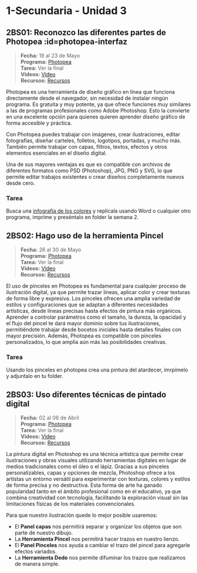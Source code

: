 # 1-Secundaria - Unidad 3

## 2BS01: Reconozco las diferentes partes de Photopea :id=photopea-interfaz

> <i class="bi bi-calendar"></i> **Fecha:** 19 al 23 de Mayo<br><i class="bi bi-window-desktop"></i> **Programa:** [Photopea](https://www.photopea.com/)<br><i class="bi bi-calendar-check"></i> **Tarea:** Ver la final<br><i class="bi bi-play-btn"></i> **Videos:** [Video](https://www.youtube.com/watch?v=DldfD9-Em8o)<br><i class="bi bi-briefcase"></i> **Recursos:** [Recursos](https://drive.google.com/drive/folders/1ywEkiDbaslISnnfEnSUkhao_UwtqnLgy?usp=sharing)

Photopea es una herramienta de diseño gráfico en línea que funciona directamente desde el navegador, sin necesidad de instalar ningún programa. Es gratuita y muy potente, ya que ofrece funciones muy similares a las de programas profesionales como Adobe Photoshop. Esto la convierte en una excelente opción para quienes quieren aprender diseño gráfico de forma accesible y práctica.

Con Photopea puedes trabajar con imágenes, crear ilustraciones, editar fotografías, diseñar carteles, folletos, logotipos, portadas, y mucho más. También permite trabajar con capas, filtros, textos, efectos y otros elementos esenciales en el diseño digital.

Una de sus mayores ventajas es que es compatible con archivos de diferentes formatos como PSD (Photoshop), JPG, PNG y SVG, lo que permite editar trabajos existentes o crear diseños completamente nuevos desde cero.

### Tarea

Busca una [infografía de los colores](https://www.google.com/search?q=infografia+del+color) y replícala usando Word o cualquier otro programa, imprime y preséntalo en folder la semana 2.

<div class="currentTheme">

## 2BS02: Hago uso de la herramienta Pincel

> <i class="bi bi-calendar"></i> **Fecha:** 26 al 30 de Mayo<br><i class="bi bi-window-desktop"></i> **Programa:** [Photopea](https://www.photopea.com/)<br><i class="bi bi-calendar-check"></i> **Tarea:** Ver la final<br><i class="bi bi-play-btn"></i> **Videos:** [Video](https://www.youtube.com/watch?v=1N4muWPsVY4)<br><i class="bi bi-briefcase"></i> **Recursos:** [Recursos](https://drive.google.com/drive/folders/1ywEkiDbaslISnnfEnSUkhao_UwtqnLgy?usp=sharing)

El uso de pinceles en Photopea es fundamental para cualquier proceso de ilustración digital, ya que permite trazar líneas, aplicar color y crear texturas de forma libre y expresiva. Los pinceles ofrecen una amplia variedad de estilos y configuraciones que se adaptan a diferentes necesidades artísticas, desde líneas precisas hasta efectos de pintura más orgánicos. Aprender a controlar parámetros como el tamaño, la dureza, la opacidad y el flujo del pincel te dará mayor dominio sobre tus ilustraciones, permitiéndote trabajar desde bocetos iniciales hasta detalles finales con mayor precisión. Además, Photopea es compatible con pinceles personalizados, lo que amplía aún más las posibilidades creativas.

### Tarea

Usando los pinceles en photopea crea una pintura del atardecer, imrpímelo y adjuntalo en tu folder.

</div>

## 2BS03: Uso diferentes técnicas de pintado digital

> <i class="bi bi-calendar"></i> **Fecha:** 02 al 06 de Abril<br><i class="bi bi-window-desktop"></i> **Programa:** [Photopea](https://www.photopea.com/)<br><i class="bi bi-calendar-check"></i> **Tarea:** Ver la final<br><i class="bi bi-play-btn"></i> **Videos:** [Video](https://www.youtube.com/watch?v=XOmE221YABU)<br><i class="bi bi-briefcase"></i> **Recursos:** [Recursos](https://drive.google.com/drive/folders/1ywEkiDbaslISnnfEnSUkhao_UwtqnLgy?usp=sharing)

La pintura digital en Photoshop es una técnica artística que permite crear ilustraciones y obras visuales utilizando herramientas digitales en lugar de medios tradicionales como el óleo o el lápiz. Gracias a sus pinceles personalizables, capas y opciones de mezcla, Photoshop ofrece a los artistas un entorno versátil para experimentar con texturas, colores y estilos de forma precisa y no destructiva. Esta forma de arte ha ganado popularidad tanto en el ámbito profesional como en el educativo, ya que combina creatividad con tecnología, facilitando la exploración visual sin las limitaciones físicas de los materiales convencionales.

Para que nuestro ilustración quede lo mejor posible usaremos:

- <span class="badge badge-photoshop"><i class="bi bi-layers"></i></span> El **Panel capas** nos permitirá separar y organizar los objetos que son parte de nuestro dibujo.
- <span class="badge badge-photoshop"><i class="bi bi-brush"></i></span> La **Herramienta Pincel** nos permitirá hacer trazos en nuestro lienzo.
- <span class="badge badge-photoshop"><i class="bi bi-brush"></i></span> El **Panel Pinceles** nos ayuda a cambiar el trazo del pincel para agregarle efectos variados.
- <span class="badge badge-photoshop"><i class="bi bi-hand-index"></i></span> La **Herramienta Dedo** nos permite difuminar los trazos que realizamos de manera simple.

